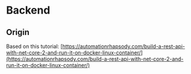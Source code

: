# Backend

## Origin

Based on this tutorial: [https://automationrhapsody.com/build-a-rest-api-with-net-core-2-and-run-it-on-docker-linux-container/](https://automationrhapsody.com/build-a-rest-api-with-net-core-2-and-run-it-on-docker-linux-container/)
